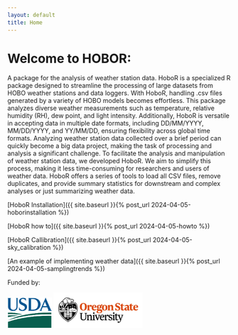 ```yaml
---
layout: default
title: Home
---
```


 # Welcome to HOBOR:
  A package for the analysis of weather station data. HoboR is a specialized R package designed to streamline the processing of large datasets from HOBO weather stations and data loggers. With HoboR, handling .csv files generated by a variety of HOBO models becomes effortless. This package analyzes diverse weather measurements such as temperature, relative humidity (RH), dew point, and light intensity. Additionally, HoboR is versatile in accepting data in multiple date formats, including DD/MM/YYYY, MM/DD/YYYY, and YY/MM/DD, ensuring flexibility across global time formats. Analyzing weather station data collected over a brief period can quickly become a big data project, making the task of processing and analysis a significant challenge. To facilitate the analysis and manipulation of weather station data, we developed HoboR. We aim to simplify this process, making it less time-consuming for researchers and users of weather data. HoboR offers a series of tools to load all CSV files, remove duplicates, and provide summary statistics for downstream and complex analyses or just summarizing weather data.

[HoboR Installation]({{ site.baseurl }}{% post_url 2024-04-05-hoborinstallation %})

[HoboR how to]({{ site.baseurl }}{% post_url 2024-04-05-howto %})

[HoboR Callibration]({{ site.baseurl }}{% post_url 2024-04-05-sky_calibration %}) 

[An example of implementing weather data]({{ site.baseurl }}{% post_url 2024-04-05-samplingtrends %})

<p>Funded by:</p>
<img src="docs/USDA-logo.png" alt="USDA Logo" style="width: 100px;"/>
<img src="docs/osu-logo.png" alt="OSU Logo" style="width: 200px;"/>
